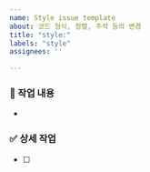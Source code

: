 ```yaml
---
name: Style issue template
about: 코드 형식, 정렬, 주석 등의 변경
title: "style:"
labels: "style"
assignees: ''

---
```


### 📌 작업 내용

-

### ✅ 상세 작업

- [ ] 